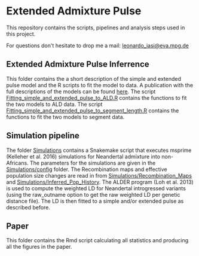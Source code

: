 # Extended Admixture Pulse

This repository contains the scripts, pipelines and analysis steps used in this project. 

For questions don't hesitate to drop me a mail: leonardo_iasi@eva.mpg.de

## Extended Admixture Pulse Inferrence
This folder contains the a short description of the simple and extended pulse model and the R scripts to fit the model to data.
A publication with the full descriptions of the models can be found [here](https://academic.oup.com/mbe/advance-article/doi/10.1093/molbev/msab210/6319725).
The script [Fitting_simple_and_extended_pulse_to_ALD.R](Extended_Admixture_Pulse_inferrence/Fitting_simple_and_extended_pulse_to_ALD.R) contains the functions to fit the two models to ALD data.
The script [Fitting_simple_and_extended_pulse_to_segment_length.R](Extended_Admixture_Pulse_inferrence/Fitting_simple_and_extended_pulse_to_segment_length.R) contains the functions to fit the two models to segment data.


## Simulation pipeline
The folder [Simulations](Simulations) contains 
a Snakemake script that executes msprime (Kelleher et al. 2016) simulations for Neandertal admixture into non-Africans. The parameters for the simulations are given
in the [Simulations/config](Simulations/config) folder. The Recombination maps and effective population size changes are read in from [Simulations/Recombination_Maps](Simulations/Recombination_Maps) and 
[Simulations/Inferred_Pop_History](Simulations/Inferred_Pop_History). The ALDER program (Loh et al. 2013) is used to compute the weighted LD for Neandertal introgressed variants (using the raw_outname option to get the raw weighted LD per genetic distance file). The LD is then
fitted to a simple and/or extended pulse as described before.

## Paper

This folder contains the Rmd script calculating all statistics and producing all the figures in the paper.
